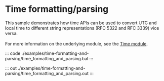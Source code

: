 # Time formatting/parsing

This sample demonstrates how time APIs can be used to convert UTC and
local time to different string representations (RFC 5322 and RFC 3339)
vice versa.<br/><br/>
For more information on the underlying module,
see the [Time module](https://docs.central.ballerina.io/ballerina/time/latest/).


::: code ./examples/time-formatting-and-parsing/time_formatting_and_parsing.bal :::

::: out ./examples/time-formatting-and-parsing/time_formatting_and_parsing.out :::